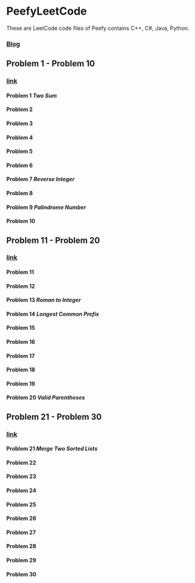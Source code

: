 # PeefyLeetCode

These are LeetCode code files of Peefy contains C++, C#, Java, Python.

### [Blog](https://peefy.github.io)

## Problem 1 - Problem 10

### [link](https://github.com/Peefy/PeefyLeetCode/blob/master/README1_10.md)

#### Problem 1 *Two Sum*
#### Problem 2
#### Problem 3
#### Problem 4
#### Problem 5
#### Problem 6
#### Problem 7 *Reverse Integer*
#### Problem 8
#### Problem 9 *Palindrome Number*
#### Problem 10

## Problem 11 - Problem 20

### [link](https://github.com/Peefy/PeefyLeetCode/blob/master/README11_20.md)

#### Problem 11
#### Problem 12
#### Problem 13 *Roman to Integer*
#### Problem 14 *Longest Common Prefix*
#### Problem 15
#### Problem 16
#### Problem 17
#### Problem 18
#### Problem 19
#### Problem 20 *Valid Parentheses*

## Problem 21 - Problem 30

### [link](https://github.com/Peefy/PeefyLeetCode/blob/master/README21_30.md)

#### Problem 21 *Merge Two Sorted Lists*
#### Problem 22
#### Problem 23 
#### Problem 24 
#### Problem 25
#### Problem 26
#### Problem 27
#### Problem 28
#### Problem 29
#### Problem 30 
